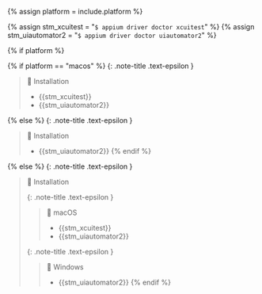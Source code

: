 <!-- _includes/docs/env/appium/ -->

<!-- USE CASE -->
<!-- 1. include docs/env/appium/location.md  -->
<!-- 2. include docs/env/appium/location.md platform="macos" -->
<!-- 3. include docs/env/appium/location.md platform="windows" -->

{% assign platform = include.platform %}

{% assign stm_xcuitest =  "`$ appium driver doctor xcuitest`" %}
{% assign stm_uiautomator2 =  "`$ appium driver doctor uiautomator2`" %}

<!-- macOS & Windows -->
{% if platform %}

<!-- macOS -->
{% if platform == "macos" %}
{: .note-title .text-epsilon }
> 🔲 Installation
>
> - {{stm_xcuitest}}
> - {{stm_uiautomator2}}

<!-- Windows -->
{% else %}
{: .note-title .text-epsilon }
> 🔲 Installation
>
> - {{stm_uiautomator2}}
{% endif %}

<!-- ALL -->
{% else %}
{: .note-title .text-epsilon }
> 🔲 Installation
> 
> {: .note-title .text-epsilon }
>> 🔘 macOS
>> 
>> - {{stm_xcuitest}}
>> - {{stm_uiautomator2}}
>
> {: .note-title .text-epsilon }
>> 🔘 Windows
>> 
>> - {{stm_uiautomator2}}
{% endif %}
